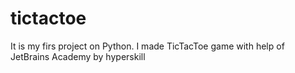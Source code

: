 # tictactoe
It is my firs project on Python. I made TicTacToe game with help of JetBrains Academy by hyperskill
